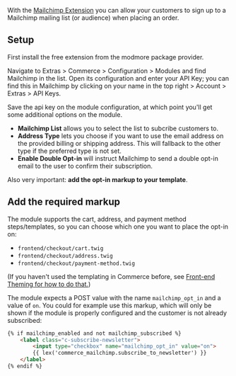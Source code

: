 With the [Mailchimp Extension](https://modmore.com/commerce/extensions/mailchimp/) you can allow your customers to sign up to a Mailchimp mailing list (or audience) when placing an order. 

## Setup

First install the free extension from the modmore package provider. 

Navigate to Extras > Commerce > Configuration > Modules and find Mailchimp in the list. Open its configuration and enter your API Key; you can find this in Mailchimp by clicking on your name in the top right > Account > Extras > API Keys.

Save the api key on the module configuration, at which point you'll get some additional options on the module. 

- **Mailchimp List** allows you to select the list to subcribe customers to.
- **Address Type** lets you choose if you want to use the email address on the provided billing or shipping address. This will fallback to the other type if the preferred type is not set. 
- **Enable Double Opt-in** will instruct Mailchimp to send a double opt-in email to the user to confirm their subscription. 

Also very important: **add the opt-in markup to your template**. 

## Add the required markup

The module supports the cart, address, and payment method steps/templates, so you can choose which one you want to place the opt-in on:

- `frontend/checkout/cart.twig`
- `frontend/checkout/address.twig`
- `frontend/checkout/payment-method.twig`

(If you haven't used the templating in Commerce before, see [Front-end Theming for how to do that.](../Front-end_Theming))

The module expects a POST value with the name `mailchimp_opt_in` and a value of `on`. You could for example use this markup, which will only be shown if the module is properly configured and the customer is not already subscribed:

``` html
{% if mailchimp_enabled and not mailchimp_subscribed %}
    <label class="c-subscribe-newsletter">
        <input type="checkbox" name="mailchimp_opt_in" value="on">
        {{ lex('commerce_mailchimp.subscribe_to_newsletter') }}
    </label>
{% endif %}
```
